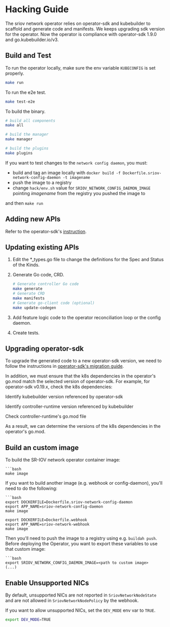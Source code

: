 # Hacking Guide

The sriov network operator relies on operator-sdk and kubebuilder to scaffold and generate code and manifests. We keeps upgrading sdk version for the operator. Now the operator is compliance with operator-sdk 1.9.0 and go.kubebuilder.io/v3.

## Build and Test

To run the operator locally, make sure the env variable `KUBECONFIG` is set properly.

````bash
make run
````

To run the e2e test.

```bash
make test-e2e
```

To build the binary.

```bash
# build all components
make all

# build the manager
make manager

# build the plugins
make plugins
```

If you want to test changes to the `network config daemon`, you must:
- build and tag an image locally with `docker build -f Dockerfile.sriov-network-config-daemon -t imagename`
- push the image to a registry
- change `hack/env.sh` value for `SRIOV_NETWORK_CONFIG_DAEMON_IMAGE` pointing _imagename_ from the registry you pushed the image to

and then `make run`

## Adding new APIs

Refer to the operator-sdk's [instruction](https://sdk.operatorframework.io/docs/building-operators/golang/tutorial/#create-a-new-api-and-controller).

## Updating existing APIs

1. Edit the *_types.go file to change the definitions for the Spec and Status of the Kinds.

2. Generate Go code, CRD.
    ```bash
    # Generate controller Go code
    make generate
    # Generate CRD
    make manifests
    # Generate go-client code (optional)
    make update-codegen
    ```

3. Add feature logic code to the operator reconciliation loop or the config daemon.

4. Create tests.

## Upgrading operator-sdk

To upgrade the generated code to a new operator-sdk version, we need to follow the instructions in [operator-sdk's migration guide](https://sdk.operatorframework.io/docs/upgrading-sdk-version/).

In addition, we must ensure that the k8s dependencies in the operator's go.mod match the selected version of operator-sdk. For example, for operator-sdk v0.19.x, check the k8s dependencies:

Identify kubebuilder version referenced by operator-sdk

Identify controller-runtime version referenced by kubebuilder

Check controller-runtime's go.mod file

As a result, we can determine the versions of the k8s dependencies in the operator's go.mod.

## Build an custom image

To build the SR-IOV network operator container image:

    ```bash
    make image

If you want to build another image (e.g. webhook or config-daemon), you'll need to do
the following:

    ```bash
    export DOCKERFILE=Dockerfile.sriov-network-config-daemon
    export APP_NAME=sriov-network-config-daemon
    make image

    export DOCKERFILE=Dockerfile.webhook
    export APP_NAME=sriov-network-webhook
    make image

Then you'll need to push the image to a registry using e.g. `buildah push`.
Before deploying the Operator, you want to export these variables to use that custom image:

    ```bash
    export SRIOV_NETWORK_CONFIG_DAEMON_IMAGE=<path to custom image>
    (...)

## Enable Unsupported NICs

By default, unsupported NICs are not reported in `SriovNetworkNodeState` and
are not allowed in `SriovNetworkNodePolicy` by the webhook.

If you want to allow unsupported NICs, set the `DEV_MODE` env var to `TRUE`.

```bash
export DEV_MODE=TRUE
```